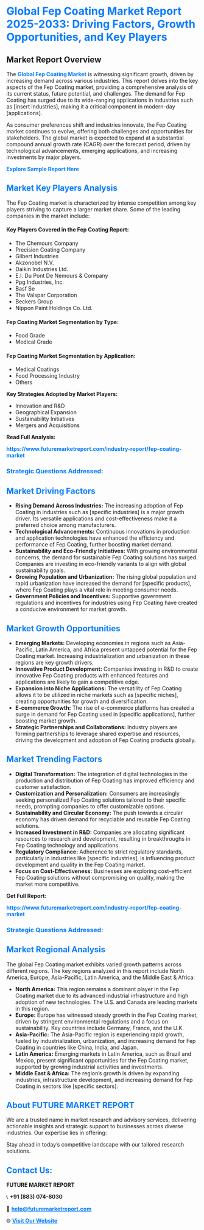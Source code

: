 <h1 style="color: #007BFF;">Global Fep Coating Market Report 2025-2033: Driving Factors, Growth Opportunities, and Key Players</h1>

<section id="overview">
<h2>Market Report Overview</h2>
<p>The <a href="https://www.futuremarketreport.com/industry-report/fep-coating-market" style="color: #007BFF; text-decoration: none;"><strong>Global Fep Coating Market</strong></a> is witnessing significant growth, driven by increasing demand across various industries. This report delves into the key aspects of the Fep Coating market, providing a comprehensive analysis of its current status, future potential, and challenges. The demand for Fep Coating has surged due to its wide-ranging applications in industries such as [insert industries], making it a critical component in modern-day [applications].</p>
<p>As consumer preferences shift and industries innovate, the Fep Coating market continues to evolve, offering both challenges and opportunities for stakeholders. The global market is expected to expand at a substantial compound annual growth rate (CAGR) over the forecast period, driven by technological advancements, emerging applications, and increasing investments by major players.</p>
</section>

<section id="overview">
<p><a href="https://www.futuremarketreport.com/request-sample/reportId=30124" style="color: #007BFF; text-decoration: none;"><strong>Explore Sample Report Here</strong></a></p>
</section>

<section id="key-players">
<h2 style="color: #007BFF;">Market Key Players Analysis</h2>
<p>The Fep Coating market is characterized by intense competition among key players striving to capture a larger market share. Some of the leading companies in the market include:</p>
<h4>Key Players Covered in the Fep Coating Report:</h4>
<ul><li>The Chemours Company</li><li>Precision Coating Company</li><li>Gilbert Industries</li><li>Akzonobel N.V.</li><li>Daikin Industries Ltd.</li><li>E.I. Du Pont De Nemours &amp; Company</li><li>Ppg Industries, Inc.</li><li>Basf Se</li><li>The Valspar Corporation</li><li>Beckers Group</li><li>Nippon Paint Holdings Co. Ltd.</li></ul>
<h4>Fep Coating Market Segmentation by Type:</h4>
<ul><li>Food Grade</li><li>Medical Grade</li></ul>

<h4>Fep Coating Market Segmentation by Application:</h4>
<ul><li>Medical Coatings</li><li>Food Processing Industry</li><li>Others</li></ul>
<p><strong>Key Strategies Adopted by Market Players:</strong></p>
<ul>
<li>Innovation and R&D</li>
<li>Geographical Expansion</li>
<li>Sustainability Initiatives</li>
<li>Mergers and Acquisitions</li>
</ul>
</section>

<section>
<p><strong>Read Full Analysis: </strong></p><a href="https://www.futuremarketreport.com/industry-report/fep-coating-market" style="color: #007BFF; text-decoration: none;"><strong>https://www.futuremarketreport.com/industry-report/fep-coating-market</strong></a>
<h3 style="color: #007BFF;">Strategic Questions Addressed:</h3>
</section>

<section id="driving-factors">
<h2 style="color: #007BFF;">Market Driving Factors</h2>
<ul>
<li><strong>Rising Demand Across Industries:</strong> The increasing adoption of Fep Coating in industries such as [specific industries] is a major growth driver. Its versatile applications and cost-effectiveness make it a preferred choice among manufacturers.</li>
<li><strong>Technological Advancements:</strong> Continuous innovations in production and application technologies have enhanced the efficiency and performance of Fep Coating, further boosting market demand.</li>
<li><strong>Sustainability and Eco-Friendly Initiatives:</strong> With growing environmental concerns, the demand for sustainable Fep Coating solutions has surged. Companies are investing in eco-friendly variants to align with global sustainability goals.</li>
<li><strong>Growing Population and Urbanization:</strong> The rising global population and rapid urbanization have increased the demand for [specific products], where Fep Coating plays a vital role in meeting consumer needs.</li>
<li><strong>Government Policies and Incentives:</strong> Supportive government regulations and incentives for industries using Fep Coating have created a conducive environment for market growth.</li>
</ul>
</section>

<section id="growth-opportunities">
<h2 style="color: #007BFF;">Market Growth Opportunities</h2>
<ul>
<li><strong>Emerging Markets:</strong> Developing economies in regions such as Asia-Pacific, Latin America, and Africa present untapped potential for the Fep Coating market. Increasing industrialization and urbanization in these regions are key growth drivers.</li>
<li><strong>Innovative Product Development:</strong> Companies investing in R&D to create innovative Fep Coating products with enhanced features and applications are likely to gain a competitive edge.</li>
<li><strong>Expansion into Niche Applications:</strong> The versatility of Fep Coating allows it to be utilized in niche markets such as [specific niches], creating opportunities for growth and diversification.</li>
<li><strong>E-commerce Growth:</strong> The rise of e-commerce platforms has created a surge in demand for Fep Coating used in [specific applications], further boosting market growth.</li>
<li><strong>Strategic Partnerships and Collaborations:</strong> Industry players are forming partnerships to leverage shared expertise and resources, driving the development and adoption of Fep Coating products globally.</li>
</ul>
</section>

<section id="trending-factors">
<h2 style="color: #007BFF;">Market Trending Factors</h2>
<ul>
<li><strong>Digital Transformation:</strong> The integration of digital technologies in the production and distribution of Fep Coating has improved efficiency and customer satisfaction.</li>
<li><strong>Customization and Personalization:</strong> Consumers are increasingly seeking personalized Fep Coating solutions tailored to their specific needs, prompting companies to offer customizable options.</li>
<li><strong>Sustainability and Circular Economy:</strong> The push towards a circular economy has driven demand for recyclable and reusable Fep Coating solutions.</li>
<li><strong>Increased Investment in R&D:</strong> Companies are allocating significant resources to research and development, resulting in breakthroughs in Fep Coating technology and applications.</li>
<li><strong>Regulatory Compliance:</strong> Adherence to strict regulatory standards, particularly in industries like [specific industries], is influencing product development and quality in the Fep Coating market.</li>
<li><strong>Focus on Cost-Effectiveness:</strong> Businesses are exploring cost-efficient Fep Coating solutions without compromising on quality, making the market more competitive.</li>
</ul>
</section>

<section>
<p><strong>Get Full Report: </strong></p><a href="https://www.futuremarketreport.com/industry-report/fep-coating-market" style="color: #007BFF; text-decoration: none;"><strong>https://www.futuremarketreport.com/industry-report/fep-coating-market</strong></a>
<h3 style="color: #007BFF;">Strategic Questions Addressed:</h3>
</section>


<section id="regional-analysis">
<h2 style="color: #007BFF;">Market Regional Analysis</h2>
<p>The global Fep Coating market exhibits varied growth patterns across different regions. The key regions analyzed in this report include North America, Europe, Asia-Pacific, Latin America, and the Middle East & Africa:</p>
<ul>
<li><strong>North America:</strong> This region remains a dominant player in the Fep Coating market due to its advanced industrial infrastructure and high adoption of new technologies. The U.S. and Canada are leading markets in this region.</li>
<li><strong>Europe:</strong> Europe has witnessed steady growth in the Fep Coating market, driven by stringent environmental regulations and a focus on sustainability. Key countries include Germany, France, and the U.K.</li>
<li><strong>Asia-Pacific:</strong> The Asia-Pacific region is experiencing rapid growth, fueled by industrialization, urbanization, and increasing demand for Fep Coating in countries like China, India, and Japan.</li>
<li><strong>Latin America:</strong> Emerging markets in Latin America, such as Brazil and Mexico, present significant opportunities for the Fep Coating market, supported by growing industrial activities and investments.</li>
<li><strong>Middle East & Africa:</strong> The region’s growth is driven by expanding industries, infrastructure development, and increasing demand for Fep Coating in sectors like [specific sectors].</li>
</ul>
</section>

<footer>
<h2 style="color: #007BFF;">About FUTURE MARKET REPORT</h2>
<p>We are a trusted name in market research and advisory services, delivering actionable insights and strategic support to businesses across diverse industries. Our expertise lies in offering:</p>

<p>Stay ahead in today’s competitive landscape with our tailored research solutions.</p>

<h2 style="color: #007BFF;">Contact Us:</h2>
<p><strong>FUTURE MARKET REPORT</strong></p>
<p>📞 <strong>+91 (883) 074-8030</strong></p>
<p>📧 <strong><a href="mailto:help@futuremarketreport.com" style="color: #007BFF;">help@futuremarketreport.com</a></strong></p>
<p>🌐 <strong><a href="https://www.futuremarketreport.com/" style="color: #007BFF;">Visit Our Website</a></strong></p>
</footer>
